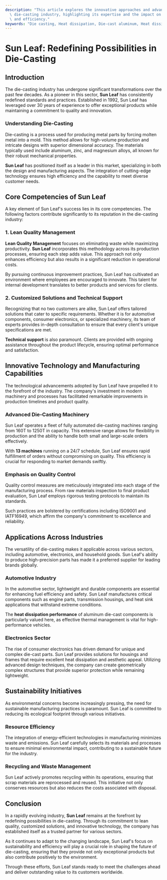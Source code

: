 ```yaml
---
description: "This article explores the innovative approaches and advancements of Sun Leaf in the\
  \ die-casting industry, highlighting its expertise and the impact on product quality\
  \ and efficiency."
keywords: "Die casting, Heat dissipation, Die-cast aluminum, Heat dissipation performance"
---
```

# Sun Leaf: Redefining Possibilities in Die-Casting

## Introduction

The die-casting industry has undergone significant transformations over the past few decades. As a pioneer in this sector, **Sun Leaf** has consistently redefined standards and practices. Established in 1992, Sun Leaf has leveraged over 30 years of experience to offer exceptional products while maintaining a commitment to quality and innovation.

### Understanding Die-Casting

Die-casting is a process used for producing metal parts by forcing molten metal into a mold. This method allows for high-volume production and intricate designs with superior dimensional accuracy. The materials typically used include aluminum, zinc, and magnesium alloys, all known for their robust mechanical properties.

**Sun Leaf** has positioned itself as a leader in this market, specializing in both the design and manufacturing aspects. The integration of cutting-edge technology ensures high efficiency and the capability to meet diverse customer needs.

## Core Competencies of Sun Leaf

A key element of Sun Leaf's success lies in its core competencies. The following factors contribute significantly to its reputation in the die-casting industry:

### 1. Lean Quality Management

**Lean Quality Management** focuses on eliminating waste while maximizing productivity. **Sun Leaf** incorporates this methodology across its production processes, ensuring each step adds value. This approach not only enhances efficiency but also results in a significant reduction in operational costs.

By pursuing continuous improvement practices, Sun Leaf has cultivated an environment where employees are encouraged to innovate. This talent for internal development translates to better products and services for clients.

### 2. Customized Solutions and Technical Support

Recognizing that no two customers are alike, Sun Leaf offers tailored solutions that cater to specific requirements. Whether it is for automotive components, consumer electronics, or specialized machinery, its team of experts provides in-depth consultation to ensure that every client's unique specifications are met.

**Technical support** is also paramount. Clients are provided with ongoing assistance throughout the product lifecycle, ensuring optimal performance and satisfaction.

## Innovative Technology and Manufacturing Capabilities

The technological advancements adopted by Sun Leaf have propelled it to the forefront of the industry. The company's investment in modern machinery and processes has facilitated remarkable improvements in production timelines and product quality.

### Advanced Die-Casting Machinery

Sun Leaf operates a fleet of fully automated die-casting machines ranging from 160T to 1250T in capacity. This extensive range allows for flexibility in production and the ability to handle both small and large-scale orders effectively.

With **13 machines** running on a 24/7 schedule, Sun Leaf ensures rapid fulfillment of orders without compromising on quality. This efficiency is crucial for responding to market demands swiftly.

### Emphasis on Quality Control

Quality control measures are meticulously integrated into each stage of the manufacturing process. From raw materials inspection to final product evaluation, Sun Leaf employs rigorous testing protocols to maintain its standards.

Such practices are bolstered by certifications including ISO9001 and IATF16949, which affirm the company's commitment to excellence and reliability.

## Applications Across Industries

The versatility of die-casting makes it applicable across various sectors, including automotive, electronics, and household goods. Sun Leaf's ability to produce high-precision parts has made it a preferred supplier for leading brands globally.

### Automotive Industry

In the automotive sector, lightweight and durable components are essential for enhancing fuel efficiency and safety. Sun Leaf manufactures critical components such as engine parts, transmission housings, and heat sink applications that withstand extreme conditions.

The **heat dissipation performance** of aluminum die-cast components is particularly valued here, as effective thermal management is vital for high-performance vehicles.

### Electronics Sector

The rise of consumer electronics has driven demand for unique and complex die-cast parts. Sun Leaf provides solutions for housings and frames that require excellent heat dissipation and aesthetic appeal. Utilizing advanced design techniques, the company can create geometrically complex structures that provide superior protection while remaining lightweight.

## Sustainability Initiatives

As environmental concerns become increasingly pressing, the need for sustainable manufacturing practices is paramount. Sun Leaf is committed to reducing its ecological footprint through various initiatives.

### Resource Efficiency

The integration of energy-efficient technologies in manufacturing minimizes waste and emissions. Sun Leaf carefully selects its materials and processes to ensure minimal environmental impact, contributing to a sustainable future for the industry.

### Recycling and Waste Management

Sun Leaf actively promotes recycling within its operations, ensuring that scrap materials are reprocessed and reused. This initiative not only conserves resources but also reduces the costs associated with disposal.

## Conclusion

In a rapidly evolving industry, **Sun Leaf** remains at the forefront by redefining possibilities in die-casting. Through its commitment to lean quality, customized solutions, and innovative technology, the company has established itself as a trusted partner for various sectors. 

As it continues to adapt to the changing landscape, Sun Leaf's focus on sustainability and efficiency will play a crucial role in shaping the future of die-casting, ensuring that they provide not only exceptional products but also contribute positively to the environment. 

Through these efforts, Sun Leaf stands ready to meet the challenges ahead and deliver outstanding value to its customers worldwide.
